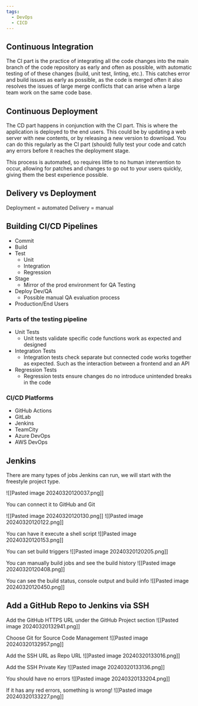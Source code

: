 ```yaml
---
tags:
  - DevOps
  - CICD
---
```

## Continuous Integration

The CI part is the practice of integrating all the code changes into the main branch of the code repository as early and often as possible, with automatic testing of of these changes (build, unit test, linting, etc.). This catches error and build issues as early as possible, as the code is merged often it also resolves the issues of large merge conflicts that can arise when a large team work on the same code base.

## Continuous Deployment

The CD part happens in conjunction with the CI part. This is where the application is deployed to the end users. This could be by updating a web server with new contents, or by releasing a new version to download. You can do this regularly as the CI part (should) fully test your code and catch any errors before it reaches the deployment stage.

This process is automated, so requires little to no human intervention to occur, allowing for patches and changes to go out to your users quickly, giving them the best experience possible. 

## Delivery vs Deployment

Deployment = automated
Delivery = manual
## Building CI/CD Pipelines

- Commit
- Build
- Test
	- Unit
	- Integration
	- Regression
- Stage
	- Mirror of the prod environment for QA Testing
- Deploy Dev/QA
	- Possible manual QA evaluation process
- Production/End Users

### Parts of the testing pipeline

- Unit Tests
	- Unit tests validate specific code functions work as expected and designed
- Integration Tests
	- Integration tests check separate but connected code works together as expected. Such as the interaction between a frontend and an API
- Regression Tests
	- Regression tests ensure changes do no introduce unintended breaks in the code

### CI/CD Platforms

- GitHub Actions
- GitLab
- Jenkins
- TeamCity
- Azure DevOps
- AWS DevOps

## Jenkins

There are many types of jobs Jenkins can run, we will start with the freestyle project type.

![[Pasted image 20240320120037.png]]

You can connect it to GitHub and Git

![[Pasted image 20240320120130.png]]
![[Pasted image 20240320120122.png]]

You can have it execute a shell script
![[Pasted image 20240320120153.png]]

You can set build triggers
![[Pasted image 20240320120205.png]]

You can manually build jobs and see the build history
![[Pasted image 20240320120408.png]]

You can see the build status, console output and build info
![[Pasted image 20240320120450.png]]

## Add a GitHub Repo to Jenkins via SSH

Add the GitHub HTTPS URL under the GitHub Project section
![[Pasted image 20240320132941.png]]

Choose Git for Source Code Management
![[Pasted image 20240320132957.png]]

Add the SSH URL as Repo URL
![[Pasted image 20240320133016.png]]

Add the SSH Private Key
![[Pasted image 20240320133136.png]]

You should have no errors
![[Pasted image 20240320133204.png]]

If it has any red errors, something is wrong!
![[Pasted image 20240320133227.png]]
